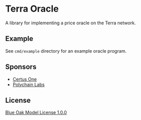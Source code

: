# Terra Oracle

A library for implementing a price oracle on the Terra network.

## Example

See `cmd/example` directory for an example oracle program.

## Sponsors

* [Certus One](https://certus.one/)
* [Polychain Labs](https://polychainlabs.com/)

## License

[Blue Oak Model License 1.0.0](https://blueoakcouncil.org/license/1.0.0)
